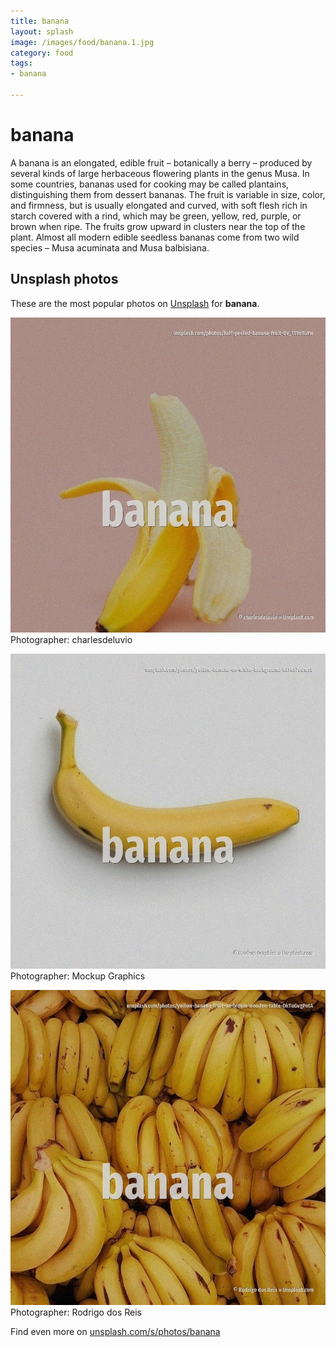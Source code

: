 ```yaml
---
title: banana
layout: splash
image: /images/food/banana.1.jpg
category: food
tags:
- banana

---
```

# banana

A banana is an elongated, edible fruit – botanically a berry – produced by several kinds of large  herbaceous flowering plants in the genus Musa. In some countries, bananas used for cooking may be called plantains, distinguishing them from  dessert bananas. The fruit is variable in size, color, and firmness, but is usually elongated and curved, with soft  flesh rich in starch covered with a rind, which may be green, yellow, red, purple, or brown when  ripe. The fruits grow upward in clusters near the top of the plant. Almost all modern edible seedless  bananas come from two wild species – Musa acuminata and Musa  balbisiana. 

 
## Unsplash photos
These are the most popular photos on [Unsplash](https://unsplash.com) for **banana**.
 
![banana](/images/food/banana.1.jpg)
Photographer:  charlesdeluvio
 
![banana](/images/food/banana.2.jpg)
Photographer:  Mockup Graphics
 
![banana](/images/food/banana.3.jpg)
Photographer:  Rodrigo dos Reis
 
Find even more on [unsplash.com/s/photos/banana](https://unsplash.com/s/photos/banana)
 
